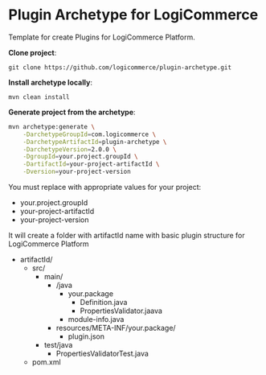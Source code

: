# Plugin Archetype for LogiCommerce

Template for create Plugins for LogiCommerce Platform.

**Clone project**:

```git clone https://github.com/logicommerce/plugin-archetype.git```

**Install archetype locally**:

```mvn clean install```

**Generate project from the archetype**:

```sh
mvn archetype:generate \
    -DarchetypeGroupId=com.logicommerce \
    -DarchetypeArtifactId=plugin-archetype \
    -DarchetypeVersion=2.0.0 \
    -DgroupId=your.project.groupId \
    -DartifactId=your-project-artifactId \
    -Dversion=your-project-version
```

You must replace with appropriate values for your project:

- your.project.groupId
- your-project-artifactId
- your-project-version

It will create a folder with artifactId name with basic plugin structure for LogiCommerce Platform

- artifactId/
  - src/
    - main/
      - /java
        - your.package
          - Definition.java
          - PropertiesValidator.jaava
        - module-info.java
      - resources/META-INF/your.package/
        - plugin.json
    - test/java
      - PropertiesValidatorTest.java
  - pom.xml
